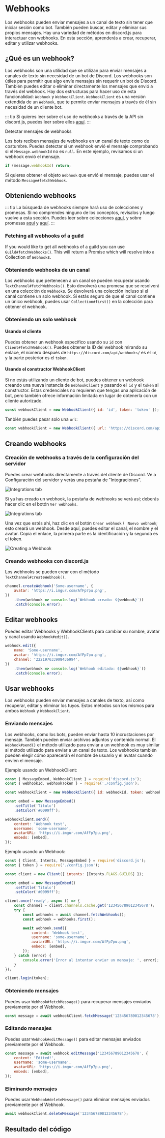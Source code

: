 # Webhooks

Los webhooks pueden enviar mensajes a un canal de texto sin tener que iniciar sesión como bot. También pueden buscar, editar y eliminar sus propios mensajes. Hay una variedad de métodos en discord.js para interactuar con webhooks. En esta sección, aprenderás a crear, recuperar, editar y utilizar webhooks.

## ¿Qué es un webhook?

Los webhooks son una utilidad que se utilizan para enviar mensajes a canales de texto sin necesidad de un bot de Discord. Los webhooks son útiles para permitir que algo envíe mensajes sin requerir un bot de Discord. También puedes editar o eliminar directamente los mensajes que envió a través del webhook. Hay dos estructuras para hacer uso de esta funcionalidad: `Webhook` y `WebhookClient`. `WebhookClient` es una versión extendida de un `Webhook`, que te permite enviar mensajes a través de él sin necesidad de un cliente bot.

::: tip
Si quieres leer sobre el uso de webhooks a través de la API sin discord.js, puedes leer sobre ellos [aquí](https://discord.com/developers/docs/resources/webhook).
:::

Detectar mensajes de webhooks

Los bots reciben mensajes de webhooks en un canal de texto como de costumbre. Puedes detectar si un webhook envió el mensaje comprobando si el `Message.webhookId` no es `null`. En este ejemplo, revisamos si un webhook envió el mensaje.

<!-- eslint-skip -->
```js
if (message.webhookId) return;
```

Si quieres obtener el objeto `Webhook` que envió el mensaje, puedes usar el método <DocsLink path="class/Message?scrollTo=fetchWebhook">`Message#fetchWebhook`</DocsLink>.

## Obteniendo webhooks

::: tip
La búsqueda de webhooks siempre hará uso de colecciones y promesas. Si no comprendes ninguno de los conceptos, revísalos y luego vuelve a esta sección. Puedes leer sobre colecciones [aquí](/additional-info/collections.md), y  sobre promesas [aquí](/additional-info/async-await.md) y [aquí](https://developer.mozilla.org/en-US/docs/Web/JavaScript/Guide/Using_promises).
:::

### Fetching all webhooks of a guild

If you would like to get all webhooks of a guild you can use <DocsLink path="class/Guild?scrollTo=fetchWebhooks">`Guild#fetchWebhooks()`</DocsLink>. This will return a Promise which will resolve into a Collection of `Webhook`s.

### Obteniendo webhooks de un canal

Los webhooks que pertenecen a un canal se pueden recuperar usando <DocsLink path="class/TextChannel?scrollTo=fetchWebhooks">`TextChannel#fetchWebhooks()`</DocsLink>. Esto devolverá una promesa que se resolverá en una colección de `Webhook`s. Se devolverá una colección incluso si el canal contiene un solo webhook. Si estás seguro de que el canal contiene un único webhook, puedes usar <DocsLink section="collection" path="class/Collection?scrollTo=first">`Collection#first()`</DocsLink> en la colección para obtener el webhook.

### Obteniendo un solo webhook

#### Usando el cliente

Puedes obtener un webhook específico usando su `id` con <DocsLink path="class/Client?scrollTo=fetchWebhook">`Client#fetchWebhook()`</DocsLink>. Puedes obtener la ID del webhook mirando su enlace, el número después de `https://discord.com/api/webhooks/` es el `id`, y la parte posterior es el `token`.

#### Usando el constructor WebhookClient

Si no estás utilizando un cliente de bot, puedes obtener un webhook creando una nueva instancia de `WebhookClient` y pasando el` id` y el `token` al constructor. Estas credenciales no requieren que tengas una aplicación de bot, pero también ofrece información limitada en lugar de obtenerla con un cliente autorizado.

```js
const webhookClient = new WebhookClient({ id: 'id', token: 'token' });
```

Tanbién puedes pasar solo una `url`:

```js
const webhookClient = new WebhookClient({ url: 'https://discord.com/api/webhooks/id/token' });
```

## Creando webhooks

### Creación de webhooks a través de la configuración del servidor

Puedes crear webhooks directamente a través del cliente de Discord. Ve a Configuración del servidor y verás una pestaña de "Integraciones".

![Integrations tab](./images/creating-webhooks-1.png)

Si ya has creado un webhook, la pestaña de webhooks se verá así; deberás hacer clic en el botón `Ver webhooks`.

![Integrations tab](./images/creating-webhooks-2.png)

Una vez que estés ahí, haz clic en el botón `Crear webhook` / ` Nuevo webhook`; esto creará un webhook. Desde aquí, puedes editar el canal, el nombre y el avatar. Copia el enlace, la primera parte es la identificación y la segunda es el token.

![Creating a Webhook](./images/creating-webhooks-3.png)

### Creando webhooks con discord.js

Los webhooks se pueden crear con el método <DocsLink path="class/TextChannel?scrollTo=createWebhook">`TextChannel#createWebhook()`</DocsLink>.

```js
channel.createWebhook('Some-username', {
	avatar: 'https://i.imgur.com/AfFp7pu.png',
})
	.then(webhook => console.log(`Webhook creado: ${webhook}`))
	.catch(console.error);
```

## Editar webhooks

Puedes editar Webhooks y WebhookClients para cambiar su nombre, avatar y canal usando <DocsLink path="class/Webhook?scrollTo=edit">`Webhook#edit()`</DocsLink>.

```js
webhook.edit({
	name: 'Some-username',
	avatar: 'https://i.imgur.com/AfFp7pu.png',
	channel: '222197033908436994',
})
	.then(webhook => console.log(`Webhook editado: ${webhook}`))
	.catch(console.error);
```

## Usar webhooks
Los webhooks pueden enviar mensajes a canales de texto, así como recuperar, editar y eliminar los tuyos. Estos métodos son los mismos para ambos `Webhook` y `WebhookClient`.

### Enviando mensajes

Los webhooks, como los bots, pueden enviar hasta 10 incrustaciones por mensaje. También pueden enviar archivos adjuntos y contenido normal. El <DocsLink path="class/Webhook?scrollTo=send">`Webhook#send()`</DocsLink> el método utilizado para enviar a un webhook es muy similar al método utilizado para enviar a un canal de texto. Los webhooks también pueden elegir cómo aparecerán el nombre de usuario y el avatar cuando envíen el mensaje.

Ejemplo usando un WebhookClient:

```js
const { MessageEmbed, WebhookClient } = require('discord.js');
const { webhookId, webhookToken } = require('./config.json');

const webhookClient = new WebhookClient({ id: webhookId, token: webhookToken });

const embed = new MessageEmbed()
	.setTitle('Titulo')
	.setColor('#0099ff');

webhookClient.send({
	content: 'Webhook test',
	username: 'some-username',
	avatarURL: 'https://i.imgur.com/AfFp7pu.png',
	embeds: [embed],
});
```

Ejemplo usando un Webhook:

```js
const { Client, Intents, MessageEmbed } = require('discord.js');
const { token } = require('./config.json');

const client = new Client({ intents: [Intents.FLAGS.GUILDS] });

const embed = new MessageEmbed()
	.setTitle('Titulo')
	.setColor('#0099ff');

client.once('ready', async () => {
	const channel = client.channels.cache.get('123456789012345678');
	try {
		const webhooks = await channel.fetchWebhooks();
		const webhook = webhooks.first();

		await webhook.send({
			content: 'Webhook test',
			username: 'some-username',
			avatarURL: 'https://i.imgur.com/AfFp7pu.png',
			embeds: [embed],
		});
	} catch (error) {
		console.error('Error al intentar enviar un mensaje: ', error);
	}
});

client.login(token);
```

### Obteniendo mensajes

Puedes usar <DocsLink path="class/Webhook?scrollTo=fetchMessage">`Webhook#fetchMessage()`</DocsLink> para recuperar mensajes enviados previamente por el Webhook.

<!-- eslint-skip -->

```js
const message = await webhookClient.fetchMessage('123456789012345678');
```

### Editando mensajes

Puedes usar <DocsLink path="class/Webhook?scrollTo=editMessage">`Webhook#editMessage()`</DocsLink> para editar mensajes enviados previamente por el Webhook.

<!-- eslint-skip -->

```js
const message = await webhook.editMessage('123456789012345678', {
	content: 'Edited!',
	username: 'some-username',
	avatarURL: 'https://i.imgur.com/AfFp7pu.png',
	embeds: [embed],
});
```

### Eliminando mensajes

Puedes usar <DocsLink path="class/Webhook?scrollTo=deleteMessage">`Webhook#deleteMessage()`</DocsLink> para eliminar mensajes enviados previamente por el Webhook.

<!-- eslint-skip -->

```js
await webhookClient.deleteMessage('123456789012345678');
```

## Resultado del código

<ResultingCode/>
